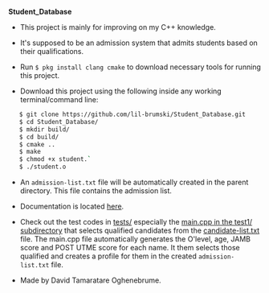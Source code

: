 **Student_Database**

* This project is mainly for improving on my C++ knowledge. 

* It's supposed to be an admission system that admits students based on their qualifications.

* Run `$ pkg install clang cmake` to download necessary tools for running this project.

* Download this project using the following inside any working terminal/command line:

```bash 
   $ git clone https://github.com/lil-brumski/Student_Database.git
   $ cd Student_Database/
   $ mkdir build/
   $ cd build/
   $ cmake ..
   $ make
   $ chmod +x student.`
   $ ./student.o
```

* An `admission-list.txt` file will be automatically created in the parent directory. This file contains the admission list.

* Documentation is located [here](https://github.com/lil-brumski/Student_Database/tree/main/docs).

* Check out the test codes in [tests/](https://github.com/lil-brumski/Student_Database/tree/main/tests) especially the [main.cpp in the test1/ subdirectory](https://github.com/lil-brumski/Student_Database/blob/main/tests%2Ftest1%2Fmain.cpp) that selects qualified candidates from the [candidate-list.txt](https://github.com/lil-brumski/Student_Database/blob/main/tests%2Ftest1%2Fcandidate-list.txt) file. The main.cpp file automatically generates the O'level, age, JAMB score and POST UTME score for each name. It them selects those qualified and creates a profile for them in the created `admission-list.txt` file.

* Made by David Tamaratare Oghenebrume.